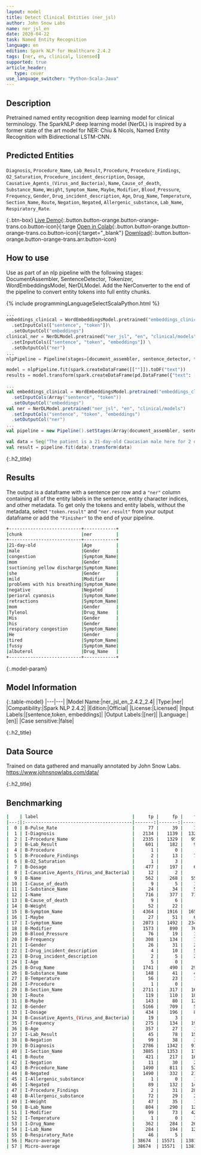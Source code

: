```yaml
---
layout: model
title: Detect Clinical Entities (ner_jsl)
author: John Snow Labs
name: ner_jsl_en
date: 2020-04-22
task: Named Entity Recognition
language: en
edition: Spark NLP for Healthcare 2.4.2
tags: [ner, en, clinical, licensed]
supported: true
article_header:
   type: cover
use_language_switcher: "Python-Scala-Java"
---
```


## Description

Pretrained named entity recognition deep learning model for clinical terminology. The SparkNLP deep learning model (NerDL) is inspired by a former state of the art model for NER: Chiu & Nicols, Named Entity Recognition with Bidirectional LSTM-CNN. 

## Predicted Entities 
`Diagnosis`, `Procedure_Name`, `Lab_Result`, `Procedure`, `Procedure_Findings`, `O2_Saturation`, `Procedure_incident_description`, `Dosage`, `Causative_Agents_(Virus_and_Bacteria)`, `Name`, `Cause_of_death`, `Substance_Name`, `Weight`, `Symptom_Name`, `Maybe`, `Modifier`, `Blood_Pressure`, `Frequency`, `Gender`, `Drug_incident_description`, `Age`, `Drug_Name`, `Temperature`, `Section_Name`, `Route`, `Negation`, `Negated`, `Allergenic_substance`, `Lab_Name`, `Respiratory_Rate`.

{:.btn-box}
[Live Demo](https://demo.johnsnowlabs.com/healthcare/NER_SIGN_SYMP/){:.button.button-orange.button-orange-trans.co.button-icon}{:targe
[Open in Colab](https://colab.research.google.com/github/JohnSnowLabs/spark-nlp-workshop/blob/master/tutorials/streamlit_notebooks/healthcare/NER_SIGN_SYMP.ipynb){:.button.button-orange.button-orange-trans.co.button-icon}{:target="_blank"}
[Download](https://s3.amazonaws.com/auxdata.johnsnowlabs.com/clinical/models/ner_jsl_en_2.4.2_2.4_1587513304751.zip){:.button.button-orange.button-orange-trans.arr.button-icon}


## How to use

Use as part of an nlp pipeline with the following stages: DocumentAssembler, SentenceDetector, Tokenizer, WordEmbeddingsModel, NerDLModel. Add the NerConverter to the end of the pipeline to convert entity tokens into full entity chunks.

<div class="tabs-box" markdown="1">

{% include programmingLanguageSelectScalaPython.html %}


```python
...
embeddings_clinical = WordEmbeddingsModel.pretrained("embeddings_clinical", "en", "clinical/models")\
  .setInputCols(["sentence", "token"])\
  .setOutputCol("embeddings")
clinical_ner = NerDLModel.pretrained("ner_jsl", "en", "clinical/models") \
  .setInputCols(["sentence", "token", "embeddings"]) \
  .setOutputCol("ner")
...
nlpPipeline = Pipeline(stages=[document_assembler, sentence_detector, tokenizer, embeddings_clinical, clinical_ner, ner_converter])

model = nlpPipeline.fit(spark.createDataFrame([[""]]).toDF("text"))
results = model.transform(spark.createDataFrame(pd.DataFrame({"text": ["""The patient is a 21-day-old Caucasian male here for 2 days of congestion - mom has been suctioning yellow discharge from the patient's nares, plus she has noticed some mild problems with his breathing while feeding (but negative for any perioral cyanosis or retractions). One day ago, mom also noticed a tactile temperature and gave the patient Tylenol. Baby also has had some decreased p.o. intake. His normal breast-feeding is down from 20 minutes q.2h. to 5 to 10 minutes secondary to his respiratory congestion. He sleeps well, but has been more tired and has been fussy over the past 2 days. The parents noticed no improvement with albuterol treatments given in the ER. His urine output has also decreased; normally he has 8 to 10 wet and 5 dirty diapers per 24 hours, now he has down to 4 wet diapers per 24 hours. Mom denies any diarrhea. His bowel movements are yellow colored and soft in nature."""]})))

```

```scala
...
val embeddings_clinical = WordEmbeddingsModel.pretrained("embeddings_clinical", "en", "clinical/models")
  .setInputCols(Array("sentence", "token"))
  .setOutputCol("embeddings")
val ner = NerDLModel.pretrained("ner_jsl", "en", "clinical/models") 
  .setInputCols("sentence", "token", "embeddings")
  .setOutputCol("ner")
...
val pipeline = new Pipeline().setStages(Array(document_assembler, sentence_detector, tokenizer, embeddings_clinical, ner, ner_converter))

val data = Seq("The patient is a 21-day-old Caucasian male here for 2 days of congestion - mom has been suctioning yellow discharge from the patient's nares, plus she has noticed some mild problems with his breathing while feeding (but negative for any perioral cyanosis or retractions). One day ago, mom also noticed a tactile temperature and gave the patient Tylenol. Baby also has had some decreased p.o. intake. His normal breast-feeding is down from 20 minutes q.2h. to 5 to 10 minutes secondary to his respiratory congestion. He sleeps well, but has been more tired and has been fussy over the past 2 days. The parents noticed no improvement with albuterol treatments given in the ER. His urine output has also decreased; normally he has 8 to 10 wet and 5 dirty diapers per 24 hours, now he has down to 4 wet diapers per 24 hours. Mom denies any diarrhea. His bowel movements are yellow colored and soft in nature.").toDF("text")
val result = pipeline.fit(data).transform(data)
```

</div>

{:.h2_title}
## Results
The output is a dataframe with a sentence per row and a ``"ner"`` column containing all of the entity labels in the sentence, entity character indices, and other metadata. To get only the tokens and entity labels, without the metadata, select ``"token.result"`` and ``"ner.result"`` from your output dataframe or add the ``"Finisher"`` to the end of your pipeline.

```bash
+---------------------------+------------+
|chunk                      |ner         |
+---------------------------+------------+
|21-day-old                 |Age         |
|male                       |Gender      |
|congestion                 |Symptom_Name|
|mom                        |Gender      |
|suctioning yellow discharge|Symptom_Name|
|she                        |Gender      |
|mild                       |Modifier    |
|problems with his breathing|Symptom_Name|
|negative                   |Negated     |
|perioral cyanosis          |Symptom_Name|
|retractions                |Symptom_Name|
|mom                        |Gender      |
|Tylenol                    |Drug_Name   |
|His                        |Gender      |
|his                        |Gender      |
|respiratory congestion     |Symptom_Name|
|He                         |Gender      |
|tired                      |Symptom_Name|
|fussy                      |Symptom_Name|
|albuterol                  |Drug_Name   |
+---------------------------+------------+
```
{:.model-param}
## Model Information

{:.table-model}
|---|---|
|Model Name:|ner_jsl_en_2.4.2_2.4|
|Type:|ner|
|Compatibility:|Spark NLP 2.4.2|
|Edition:|Official|
|License:|Licensed|
|Input Labels:|[sentence,token, embeddings]|
|Output Labels:|[ner]|
|Language:|[en]|
|Case sensitive:|false|

{:.h2_title}
## Data Source
Trained on data gathered and manually annotated by John Snow Labs.
https://www.johnsnowlabs.com/data/

{:.h2_title}
## Benchmarking
```bash
|    | label                                   |     tp |     fp |    fn |      prec |        rec |        f1 |
|---:|:----------------------------------------|-------:|-------:|------:|----------:|-----------:|----------:|
|  0 | B-Pulse_Rate                            |     77 |     39 |    12 | 0.663793  | 0.865169   | 0.75122   |
|  1 | I-Diagnosis                             |   2134 |   1139 |  1329 | 0.652001  | 0.616229   | 0.63361   |
|  2 | I-Procedure_Name                        |   2335 |   1329 |   956 | 0.637282  | 0.709511   | 0.671459  |
|  3 | B-Lab_Result                            |    601 |    182 |    94 | 0.767561  | 0.864748   | 0.813261  |
|  4 | B-Procedure                             |      1 |      0 |     5 | 1         | 0.166667   | 0.285714  |
|  5 | B-Procedure_Findings                    |      2 |     13 |    72 | 0.133333  | 0.027027   | 0.0449438 |
|  6 | B-O2_Saturation                         |      1 |      3 |     4 | 0.25      | 0.2        | 0.222222  |
|  7 | B-Dosage                                |    477 |    197 |    68 | 0.707715  | 0.875229   | 0.782609  |
|  8 | I-Causative_Agents_(Virus_and_Bacteria) |     12 |      2 |     7 | 0.857143  | 0.631579   | 0.727273  |
|  9 | B-Name                                  |    562 |    268 |   554 | 0.677108  | 0.503584   | 0.577595  |
| 10 | I-Cause_of_death                        |      9 |      5 |    11 | 0.642857  | 0.45       | 0.529412  |
| 11 | I-Substance_Name                        |     24 |     34 |    54 | 0.413793  | 0.307692   | 0.352941  |
| 12 | I-Name                                  |    716 |    377 |   710 | 0.655078  | 0.502104   | 0.56848   |
| 13 | B-Cause_of_death                        |      9 |      6 |     8 | 0.6       | 0.529412   | 0.5625    |
| 14 | B-Weight                                |     52 |     22 |     9 | 0.702703  | 0.852459   | 0.77037   |
| 15 | B-Symptom_Name                          |   4364 |   1916 |  1652 | 0.694904  | 0.725399   | 0.709824  |
| 16 | I-Maybe                                 |     27 |     51 |    61 | 0.346154  | 0.306818   | 0.325301  |
| 17 | I-Symptom_Name                          |   2073 |   1492 |  2348 | 0.581487  | 0.468898   | 0.519159  |
| 18 | B-Modifier                              |   1573 |    890 |   768 | 0.638652  | 0.671935   | 0.654871  |
| 19 | B-Blood_Pressure                        |     76 |     19 |    13 | 0.8       | 0.853933   | 0.826087  |
| 20 | B-Frequency                             |    308 |    134 |    77 | 0.696833  | 0.8        | 0.744861  |
| 21 | I-Gender                                |     26 |     31 |    28 | 0.45614   | 0.481482   | 0.468468  |
| 22 | I-Drug_incident_description             |      4 |     10 |    57 | 0.285714  | 0.0655738  | 0.106667  |
| 23 | B-Drug_incident_description             |      2 |      5 |    23 | 0.285714  | 0.08       | 0.125     |
| 24 | I-Age                                   |      5 |      0 |     9 | 1         | 0.357143   | 0.526316  |
| 25 | B-Drug_Name                             |   1741 |    490 |   290 | 0.780368  | 0.857213   | 0.816987  |
| 26 | B-Substance_Name                        |    148 |     41 |    48 | 0.783069  | 0.755102   | 0.768831  |
| 27 | B-Temperature                           |     56 |     23 |    13 | 0.708861  | 0.811594   | 0.756757  |
| 28 | I-Procedure                             |      1 |      0 |     7 | 1         | 0.125      | 0.222222  |
| 29 | B-Section_Name                          |   2711 |    317 |   166 | 0.89531   | 0.942301   | 0.918205  |
| 30 | I-Route                                 |    119 |    110 |   189 | 0.519651  | 0.386364   | 0.443203  |
| 31 | B-Maybe                                 |    143 |     80 |   127 | 0.641256  | 0.52963    | 0.580122  |
| 32 | B-Gender                                |   5166 |    709 |    58 | 0.879319  | 0.988897   | 0.930895  |
| 33 | I-Dosage                                |    434 |    196 |    87 | 0.688889  | 0.833013   | 0.754127  |
| 34 | B-Causative_Agents_(Virus_and_Bacteria) |     19 |      3 |     8 | 0.863636  | 0.703704   | 0.77551   |
| 35 | I-Frequency                             |    275 |    134 |   191 | 0.672372  | 0.590129   | 0.628571  |
| 36 | B-Age                                   |    357 |     27 |    16 | 0.929688  | 0.957105   | 0.943197  |
| 37 | I-Lab_Result                            |     45 |     78 |   152 | 0.365854  | 0.228426   | 0.28125   |
| 38 | B-Negation                              |     99 |     38 |    38 | 0.722628  | 0.722628   | 0.722628  |
| 39 | B-Diagnosis                             |   2786 |   1342 |   913 | 0.674903  | 0.753177   | 0.711895  |
| 40 | I-Section_Name                          |   3885 |   1353 |   179 | 0.741695  | 0.955955   | 0.835304  |
| 41 | B-Route                                 |    421 |    217 |   166 | 0.659875  | 0.717206   | 0.687347  |
| 42 | I-Negation                              |     11 |     30 |    24 | 0.268293  | 0.314286   | 0.289474  |
| 43 | B-Procedure_Name                        |   1490 |    811 |   522 | 0.647545  | 0.740557   | 0.690934  |
| 44 | B-Negated                               |   1490 |    332 |   215 | 0.817783  | 0.8739     | 0.844911  |
| 45 | I-Allergenic_substance                  |      1 |      0 |    12 | 1         | 0.0769231  | 0.142857  |
| 46 | I-Negated                               |     89 |    132 |   146 | 0.402715  | 0.378723   | 0.390351  |
| 47 | I-Procedure_Findings                    |      2 |     31 |   283 | 0.0606061 | 0.00701754 | 0.0125786 |
| 48 | B-Allergenic_substance                  |     72 |     29 |    24 | 0.712871  | 0.75       | 0.730965  |
| 49 | I-Weight                                |     47 |     35 |    16 | 0.573171  | 0.746032   | 0.648276  |
| 50 | B-Lab_Name                              |    804 |    290 |   122 | 0.734918  | 0.868251   | 0.79604   |
| 51 | I-Modifier                              |     99 |     73 |   422 | 0.575581  | 0.190019   | 0.285714  |
| 52 | I-Temperature                           |      1 |      0 |    14 | 1         | 0.0666667  | 0.125     |
| 53 | I-Drug_Name                             |    362 |    284 |   261 | 0.560372  | 0.581059   | 0.570528  |
| 54 | I-Lab_Name                              |    284 |    194 |   127 | 0.594142  | 0.690998   | 0.63892   |
| 55 | B-Respiratory_Rate                      |     46 |      5 |     5 | 0.901961  | 0.901961   | 0.901961  |
| 56 | Macro-average                           | 38674  | 15571  | 13819 | 0.589085  | 0.515426   | 0.5498    |
| 57 | Micro-average                           | 38674  | 15571  | 13819 | 0.712951  | 0.736746   | 0.724653  |
```